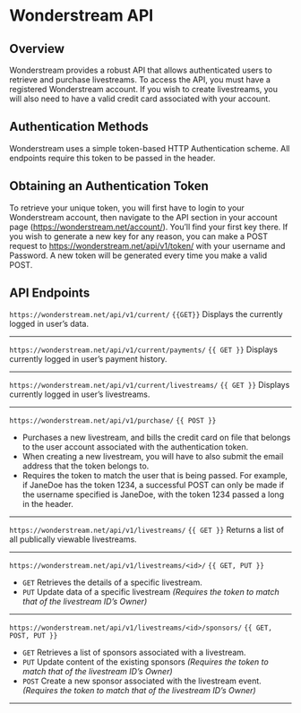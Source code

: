 # Wonderstream API

## Overview

Wonderstream provides a robust API that allows authenticated users to retrieve and purchase livestreams. To access the API, you must have a registered Wonderstream account. If you wish to create livestreams, you will also need to have a valid credit card associated with your account.

## Authentication Methods
Wonderstream uses a simple token-based HTTP Authentication scheme. All endpoints require this token to be passed in the header. 

## Obtaining  an Authentication Token
To retrieve your unique token, you will first have to login to your Wonderstream account, then navigate to the API section in your account page (https://wonderstream.net/account/). You’ll find your first key there. If you wish to generate a new key for any reason, you can make a POST request to https://wonderstream.net/api/v1/token/ with your username and Password. A new token will be generated every time you make a valid POST. 

## API Endpoints

`https://wonderstream.net/api/v1/current/` `{{GET}}`
Displays the currently logged in user’s data. 

---

`https://wonderstream.net/api/v1/current/payments/` `{{ GET }}`
Displays currently logged in user’s payment history.

---

`https://wonderstream.net/api/v1/current/livestreams/` `{{ GET }}`
Displays currently logged in user’s livestreams. 

---

`https://wonderstream.net/api/v1/purchase/` `{{ POST }}`
* Purchases a new livestream, and bills the credit card on file that belongs to the user account associated with the authentication token.
* When creating a new livestream, you will have to also submit the email address that the token belongs to.
* Requires the token to match the user that is being passed. For example, if JaneDoe has the token 1234, a successful POST can only be made if the username specified is JaneDoe, with the token 1234 passed a long in the header. 

---

`https://wonderstream.net/api/v1/livestreams/` `{{ GET }}`
Returns a list of all publically viewable livestreams. 

---

`https://wonderstream.net/api/v1/livestreams/<id>/` `{{ GET, PUT }}`
* `GET` Retrieves the details of a specific livestream.
* `PUT` Update data of a specific livestream _(Requires the token to match that of the livestream ID’s Owner)_

---

`https://wonderstream.net/api/v1/livestreams/<id>/sponsors/` `{{ GET, POST, PUT }}`
* `GET` Retrieves a list of sponsors associated with a livestream.
* `PUT` Update content of the existing sponsors _(Requires the token to match that of the livestream ID’s Owner)_
* `POST` Create a new sponsor associated with the livestream event. _(Requires the token to match that of the livestream ID’s Owner)_

---

